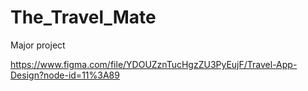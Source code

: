 # The_Travel_Mate
Major project 

https://www.figma.com/file/YDOUZznTucHgzZU3PyEujF/Travel-App-Design?node-id=11%3A89
